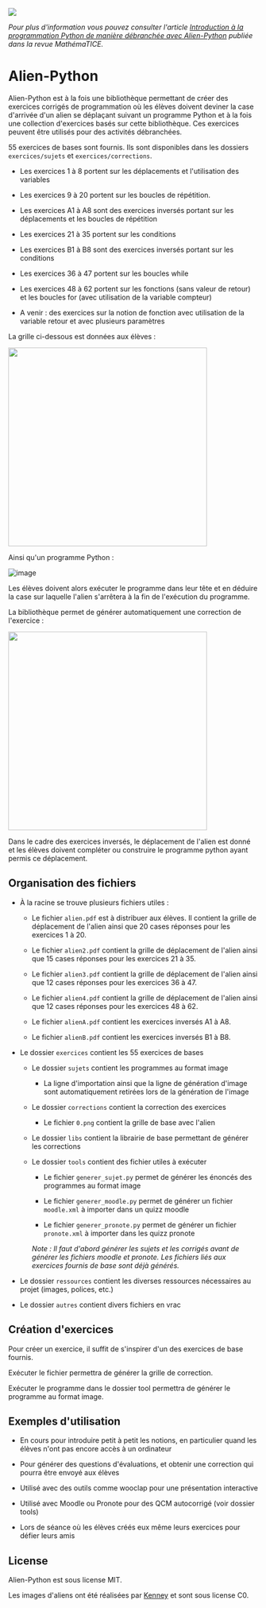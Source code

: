 <a href="https://github.com/DegrangeM/alien-python/archive/refs/heads/master.zip"><img src="https://shields.io/badge/%20%20T%C3%A9l%C3%A9charger-.zip-green?logo=gitlfs&&logoColor=white&style=flat"></a>

*Pour plus d'information vous pouvez consulter l'article [Introduction à la programmation Python de manière débranchée avec Alien-Python](http://revue.sesamath.net/spip.php?article1510) publiée dans la revue MathémaTICE.*

# Alien-Python

Alien-Python est à la fois une bibliothèque permettant de créer des exercices corrigés de programmation où les élèves doivent deviner la case d'arrivée d'un alien se déplaçant suivant un programme Python et à la fois une collection d'exercices basés sur cette bibliothèque. Ces exercices peuvent être utilisés pour des activités débranchées.

55 exercices de bases sont fournis. Ils sont disponibles dans les dossiers `exercices/sujets` et `exercices/corrections`.

- Les exercices 1 à 8 portent sur les déplacements et l'utilisation des variables

- Les exercices 9 à 20 portent sur les boucles de répétition.

- Les exercices A1 à A8 sont des exercices inversés portant sur les déplacements et les boucles de répétition

- Les exercices 21 à 35 portent sur les conditions

- Les exercices B1 à B8 sont des exercices inversés portant sur les conditions

- Les exercices 36 à 47 portent sur les boucles while

- Les exercices 48 à 62 portent sur les fonctions (sans valeur de retour) et les boucles for (avec utilisation de la variable compteur)

- A venir : des exercices sur la notion de fonction avec utilisation de la variable retour et avec plusieurs paramètres

La grille ci-dessous est données aux élèves :

<img src="https://user-images.githubusercontent.com/53106394/132256944-e0aa843a-f729-4e3f-8522-48c9dc8735f2.png" width="400" />

Ainsi qu'un programme Python :

![image](https://user-images.githubusercontent.com/53106394/132256741-9cd2c81c-0af4-421b-99ef-b27e183e0fd1.png)

Les élèves doivent alors exécuter le programme dans leur tête et en déduire la case sur laquelle l'alien s'arrêtera à la fin de l'exécution du programme.

La bibliothèque permet de générer automatiquement une correction de l'exercice :

<img src="https://user-images.githubusercontent.com/53106394/132256753-5725039b-a575-4d73-939d-996f8784726f.png" width="400" />

Dans le cadre des exercices inversés, le déplacement de l'alien est donné et les élèves doivent compléter ou construire le programme python ayant permis ce déplacement.

## Organisation des fichiers

- À la racine se trouve plusieurs fichiers utiles :
 
  - Le fichier `alien.pdf` est à distribuer aux élèves. Il contient la grille de déplacement de l'alien ainsi que 20 cases réponses pour les exercices 1 à 20.
  
  - Le fichier `alien2.pdf` contient la grille de déplacement de l'alien ainsi que 15 cases réponses pour les exercices 21 à 35.

  - Le fichier `alien3.pdf` contient la grille de déplacement de l'alien ainsi que 12 cases réponses pour les exercices 36 à 47.
  
  - Le fichier `alien4.pdf` contient la grille de déplacement de l'alien ainsi que 12 cases réponses pour les exercices 48  à 62.

  - Le fichier `alienA.pdf` contient les exercices inversés A1 à A8.
  
  - Le fichier `alienB.pdf` contient les exercices inversés B1 à B8.

- Le dossier `exercices` contient les 55 exercices de bases

  - Le dossier `sujets` contient les programmes au format image

    - La ligne d'importation ainsi que la ligne de génération d'image sont automatiquement retirées lors de la génération de l'image

  - Le dossier `corrections` contient la correction des exercices
    
    - Le fichier `0.png` contient la grille de base avec l'alien 

  - Le dossier `libs` contient la librairie de base permettant de générer les corrections

  - Le dossier `tools` contient des fichier utiles à exécuter
     
    - Le fichier `generer_sujet.py` permet de générer les énoncés des programmes au format image

    - Le fichier `generer_moodle.py` permet de générer un fichier `moodle.xml` à importer dans un quizz moodle
    
    - Le fichier `generer_pronote.py` permet de générer un fichier `pronote.xml` à importer dans les quizz pronote

    *Note : Il faut d'abord générer les sujets et les corrigés avant de générer les fichiers moodle et pronote. Les fichiers liés aux exercices fournis de base sont déjà générés.*

- Le dossier `ressources` contient les diverses ressources nécessaires au projet (images, polices, etc.)

- Le dossier `autres` contient divers fichiers en vrac

## Création d'exercices

Pour créer un exercice, il suffit de s'inspirer d'un des exercices de base fournis.

Exécuter le fichier permettra de générer la grille de correction.

Exécuter le programme dans le dossier tool permettra de générer le programme au format image.

## Exemples d'utilisation

- En cours pour introduire petit à petit les notions, en particulier quand les élèves n'ont pas encore accès à un ordinateur

- Pour générer des questions d'évaluations, et obtenir une correction qui pourra être envoyé aux élèves

- Utilisé avec des outils comme wooclap pour une présentation interactive

- Utilisé avec Moodle ou Pronote pour des QCM autocorrigé (voir dossier tools)

- Lors de séance où les élèves créés eux même leurs exercices pour défier leurs amis

## License

Alien-Python est sous license MIT.

Les images d'aliens ont été réalisées par [Kenney](https://www.kenney.nl/assets/platformer-pack-redux) et sont sous license C0.
